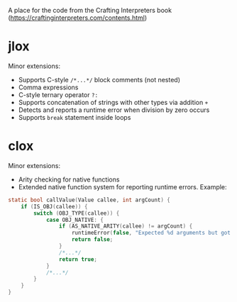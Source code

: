 A place for the code from the Crafting Interpreters book (https://craftinginterpreters.com/contents.html)

# jlox
Minor extensions:
* Supports C-style `/*...*/` block comments (not nested)
* Comma expressions
* C-style ternary operator `?:`
* Supports concatenation of strings with other types via addition `+`
* Detects and reports a runtime error when division by zero occurs
* Supports `break` statement inside loops

# clox
Minor extensions:
* Arity checking for native functions
* Extended native function system for reporting runtime errors. Example:
```c
static bool callValue(Value callee, int argCount) {
    if (IS_OBJ(callee)) {
        switch (OBJ_TYPE(callee)) {
            case OBJ_NATIVE: {
                if (AS_NATIVE_ARITY(callee) != argCount) {
                    runtimeError(false, "Expected %d arguments but got %d.", AS_NATIVE_ARITY(callee), argCount);
                    return false;
                }
                /*...*/
                return true;
            }
            /*...*/
        }
    }
}
```
